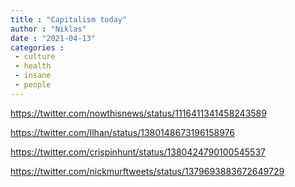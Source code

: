 ```yaml
---
title : "Capitalism today"
author : "Niklas"
date : "2021-04-13"
categories : 
 - culture
 - health
 - insane
 - people
---
```


https://twitter.com/nowthisnews/status/1116411341458243589

https://twitter.com/Ilhan/status/1380148673196158976

https://twitter.com/crispinhunt/status/1380424790100545537

https://twitter.com/nickmurftweets/status/1379693883672649729
